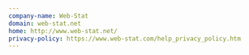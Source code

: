 ```yaml
---
company-name: Web-Stat
domain: web-stat.net
home: http://www.web-stat.net/
privacy-policy: https://www.web-stat.com/help_privacy_policy.htm
---
```




